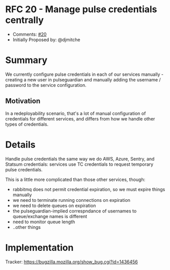 # RFC 20 - Manage pulse credentials centrally
* Comments: [#20](https://api.github.com/repos/taskcluster/taskcluster-rfcs/issues/20)
* Initially Proposed by: @djmitche

# Summary

We currently configure pulse credentials in each of our services manually - creating a new user in pulseguardian and manually adding the username / password to the service configuration.

## Motivation

In a redeployability scenario, that's a lot of manual configuration of credentials for different services, and differs from how we handle other types of credentials.

# Details

Handle pulse credentials the same way we do AWS, Azure, Sentry, and Statsum credentials: services use TC credentials to request temporary pulse credentials.

This is a little more complicated than those other services, though:
 * rabbitmq does not permit credential expiration, so we must expire things manually
 * we need to terminate running connections on expiration
 * we need to delete queues on expiration
 * the pulseguardian-implied correspndance of usernames to queue/exchange names is different
 * need to monitor queue length
 * ..other things

# Implementation

Tracker: https://bugzilla.mozilla.org/show_bug.cgi?id=1436456
